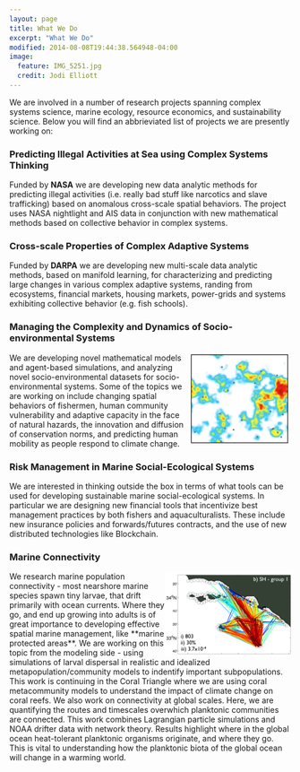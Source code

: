 ```yaml
---
layout: page
title: What We Do
excerpt: "What We Do"
modified: 2014-08-08T19:44:38.564948-04:00
image:
  feature: IMG_5251.jpg
  credit: Jodi Elliott
---
```


We are involved in a number of research projects spanning complex systems science, marine ecology, resource economics, and sustainability science. Below you will find an abbrieviated list of projects we are presently working on:

### Predicting Illegal Activities at Sea using Complex Systems Thinking
Funded by **NASA** we are developing new data analytic methods for predicting illegal activities (i.e. really bad stuff like narcotics and slave trafficking) based on anomalous cross-scale spatial behaviors. The project uses NASA nightlight and AIS data in conjunction with new mathematical methods based on collective behavior in complex systems. 

### Cross-scale Properties of Complex Adaptive Systems
Funded by **DARPA** we are developing new multi-scale data analytic methods, based on manifold learning, for characterizing and predicting large changes in various complex adaptive systems, randing from ecosystems, financial markets, housing markets, power-grids and systems exhibiting collective behavior (e.g. fish schools). 

### Managing the Complexity and Dynamics of Socio-environmental Systems
<img style="float: right" src="abm.png" hspace="5" width="35%" />
We are developing novel mathematical models and agent-based simulations, and analyzing novel socio-environmental datasets for socio-environmental systems. Some of the topics we are working on include changing spatial behaviors of fishermen, human community vulnerability and adaptive capacity in the face of natural hazards, the innovation and diffusion of conservation norms, and predicting human mobility as people respond to climate change. 

### Risk Management in Marine Social-Ecological Systems
We are interested in thinking outside the box in terms of what tools can be used for developing sustainable marine social-ecological systems. In particular we are designing new financial tools that incentivize best management practices by both fishers and aquaculturalists. These include new insurance policies and forwards/futures contracts, and the use of new distributed technologies like Blockchain.

<!---
### Global Marine Ecosystem Modeling
Working with Earth-System Modelers at the [Geophysical Fluids Dynamics  Lab](http://www.gfdl.noaa.gov/), specifically [Dr.Charles Stock](http://www.gfdl.noaa.gov/charles-stock-homepage), we develop and run global marine ecosystem models that resolve organisms bigger than zooplankton (not obvious, but this is rare). We use simple size-based / allometric relationships as the backbone of our ecosytem models. The goal is to use these global models to estimate how pelagic marine ecosystem might respond to future climate change and different fishing scenarios.
-->

###  Marine Connectivity
<img style="float: right" src="scb.png" width="45%" />
We research marine population connectivity - most nearshore marine species spawn  tiny larvae, that drift primarily with ocean currents. Where they go, and end up growing into adults is of great importance to developing effective spatial marine management, like **marine protected areas**. We are working on this topic from the modeling side - using simulations of larval dispersal in realistic and idealized metapopulation/community models to indentify important subpopulations. This work is continuing in the Coral Triangle where we are using coral metacommunity models to understand the impact of climate change on coral reefs. We also work on connectivity at global scales. Here, we are quantifying the routes and timescales overwhich planktonic communities are connected. This work combines Lagrangian particle simulations and NOAA drifter data with network theory. Results highlight where in the global ocean heat-tolerant planktonic organisms originate, and where they go. This is vital to understanding how the planktonic biota of the global ocean will change in a warming world.

